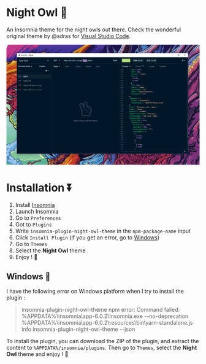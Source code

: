 # Night Owl :owl:

An Insomnia theme for the night owls out there. Check the wonderful original
theme by @sdras for [Visual Studio Code](https://github.com/sdras/night-owl-vscode-theme).

![Screenshot](./screenshots/main.png)

# Installation ⏬

1. Install [Insomnia](https://insomnia.rest/)
2. Launch Insomnia
3. Go to `Preferences`
4. Got to `Plugins`
5. Write `insomnia-plugin-night-owl-theme` in the `npm-package-name` input
6. Click `Install Plugin` (if you get an error, go to [Windows](#windows-))
7. Go to `Themes`
8. Select the **Night Owl** theme
9. Enjoy ! :owl:

## Windows 🏁

I have the following error on Windows platform when I try to install the plugin : 

> insomnia-plugin-night-owl-theme npm error: Command failed: %APPDATA%\insomnia\app-6.0.2\Insomnia.exe --no-deprecation %APPDATA%\insomnia\app-6.0.2\resources\bin\yarn-standalone.js info insomnia-plugin-night-owl-theme --json

To install the plugin, you can download the ZIP of the plugin, and extract the content to `%APPDATA%/insomnia/plugins`.
Then go to `Themes`, select the **Night Owl** theme and enjoy ! :owl:
